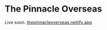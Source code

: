 # The Pinnacle Overseas 

Live soon. [thepinnacleoverseas.netlify.app](https://thepinnacleoverseas.netlify.app/)
